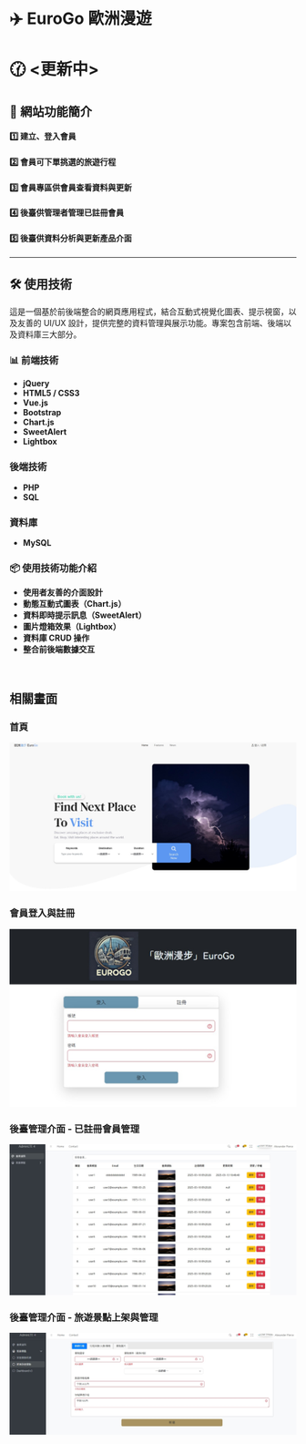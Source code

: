 # :airplane: EuroGo 歐洲漫遊

# :clock130: <更新中>

## :blue_book: 網站功能簡介
#### :one: 建立、登入會員
#### :two: 會員可下單挑選的旅遊行程
#### :three: 會員專區供會員查看資料與更新
#### :four: 後臺供管理者管理已註冊會員
#### :five: 後臺供資料分析與更新產品介面
####
<hr>

## 🛠️ 使用技術
這是一個基於前後端整合的網頁應用程式，結合互動式視覺化圖表、提示視窗，以及友善的 UI/UX 設計，提供完整的資料管理與展示功能。專案包含前端、後端以及資料庫三大部分。

### 📊 前端技術
- **jQuery**
- **HTML5 / CSS3**
- **Vue.js**
- **Bootstrap**
- **Chart.js**
- **SweetAlert**
- **Lightbox**

### 後端技術
- **PHP**
- **SQL**

### 資料庫
- **MySQL**

### 📦 使用技術功能介紹
- **使用者友善的介面設計**
- **動態互動式圖表（Chart.js）**
- **資料即時提示訊息（SweetAlert）**
- **圖片燈箱效果（Lightbox）**
- **資料庫 CRUD 操作**
- **整合前後端數據交互**

<br>

## 相關畫面

### 首頁
![photo_index](https://github.com/Andrea-Alter01/EuroGo/blob/main/snapshots/index.jpg)

### 會員登入與註冊
![photo_login](https://github.com/Andrea-Alter01/EuroGo/blob/main/snapshots/loging_%26_register.jpg)

### 後臺管理介面 - 已註冊會員管理
![photo_admin_1](https://github.com/Andrea-Alter01/EuroGo/blob/main/snapshots/admin01.jpg)

### 後臺管理介面 - 旅遊景點上架與管理
![photo_admin_1](https://github.com/Andrea-Alter01/EuroGo/blob/main/snapshots/admin02.jpg)











